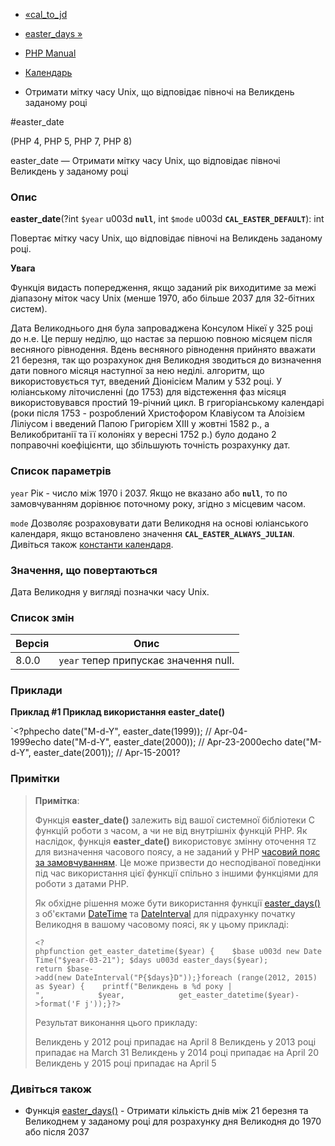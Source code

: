 - [«cal_to_jd](function.cal-to-jd.md)
- [easter_days »](function.easter-days.md)

- [PHP Manual](index.md)
- [Календарь](ref.calendar.md)
- Отримати мітку часу Unix, що відповідає півночі на Великдень
заданому році

#easter_date

(PHP 4, PHP 5, PHP 7, PHP 8)

easter_date — Отримати мітку часу Unix, що відповідає півночі
Великдень у заданому році

### Опис

**easter_date**(?int `$year` u003d **`null`**, int `$mode` u003d
**`CAL_EASTER_DEFAULT`**): int

Повертає мітку часу Unix, що відповідає півночі на Великдень
заданому році.

**Увага**

Функція видасть попередження, якщо заданий рік виходитиме за
межі діапазону міток часу Unix (менше 1970, або більше 2037 для
32-бітних систем).

Дата Великоднього дня була запроваджена Консулом Нікеї у 325 році до н.е. Це
першу неділю, що настає за першою повною місяцем після весняного
рівнодення. Вдень весняного рівнодення прийнято вважати 21 березня,
так що розрахунок дня Великодня зводиться до визначення дати повного місяця
наступної за нею неділі. алгоритм, що використовується тут, введений
Діонісієм Малим у 532 році. У юліанському літочисленні (до 1753)
для відстеження фаз місяця використовувався простий 19-річний цикл. В
григоріанському календарі (роки після 1753 - розроблений Христофором
Клавіусом та Алоізієм Ліліусом і введений Папою Григорієм XIII у жовтні
1582 р., а Великобританії та її колоніях у вересні 1752 р.) було
додано 2 поправочні коефіцієнти, що збільшують точність розрахунку
дат.

### Список параметрів

`year`
Рік - число між 1970 і 2037. Якщо не вказано або **`null`**, то по
замовчуванням дорівнює поточному року, згідно з місцевим часом.

`mode`
Дозволяє розраховувати дати Великодня на основі юліанського календаря, якщо
встановлено значення **`CAL_EASTER_ALWAYS_JULIAN`**. Дивіться також
[константи календаря](calendar.constants.md).

### Значення, що повертаються

Дата Великодня у вигляді позначки часу Unix.

### Список змін

| Версія | Опис |
|--------|---------------------------------------- |
| 8.0.0 | `year` тепер припускає значення null. |

### Приклади

**Приклад #1 Приклад використання **easter_date()****

`<?phpecho date("M-d-Y", easter_date(1999)); // Apr-04-1999echo date("M-d-Y", easter_date(2000)); // Apr-23-2000echo date("M-d-Y", easter_date(2001)); // Apr-15-2001?

### Примітки

> **Примітка**:
>
> Функція **easter_date()** залежить від вашої системної бібліотеки C
> функцій роботи з часом, а чи не від внутрішніх функцій PHP. Як
> наслідок, функція **easter_date()** використовує змінну оточення
> `TZ` для визначення часового поясу, а не заданий у PHP [часовий пояс
> за замовчуванням](datetime.configuration.md#ini.date.timezone). Це
> може призвести до несподіваної поведінки під час використання цієї функції
> спільно з іншими функціями для роботи з датами PHP.
>
> Як обхідне рішення може бути використання функції
> [easter_days()](function.easter-days.md) з об'єктами
> [DateTime](class.datetime.md) та
> [DateInterval](class.dateinterval.md) для підрахунку початку Великодня в
> вашому часовому поясі, як у цьому прикладі:
>
> ` <?phpfunction get_easter_datetime($year) {    $base u003d new DateTime("$year-03-21"); $days u003d easter_days($year); return $base->add(new DateInterval("P{$days}D"));}foreach (range(2012, 2015) as $year) {    printf("Великдень в %d року |
",            $year,            get_easter_datetime($year)->format('F j'));}?> `
>
> Результат виконання цього прикладу:
>
> Великдень у 2012 році припадає на April 8
> Великдень у 2013 році припадає на March 31
> Великдень у 2014 році припадає на April 20
> Великдень у 2015 році припадає на April 5

### Дивіться також

- Функція [easter_days()](function.easter-days.md) - Отримати
кількість днів між 21 березня та Великоднем у заданому році для розрахунку
дня Великодня до 1970 або після 2037
